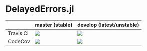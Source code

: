 # DelayedErrors.jl


<table>
    <thead>
        <tr>
            <th></th>
            <th>master (stable)</th>
            <th>develop (latest/unstable)</th>
        </tr>
    </thead>
    <tbody>
        <tr>
            <td>Travis CI</td>
            <td><a href="https://travis-ci.com/DilumAluthge/DelayedErrors.jl/branches">
            <img
            src="https://travis-ci.com/DilumAluthge/DelayedErrors.jl.svg?branch=master"
            /></a></td>
            <td><a href="https://travis-ci.com/DilumAluthge/DelayedErrors.jl/branches">
            <img
            src="https://travis-ci.com/DilumAluthge/DelayedErrors.jl.svg?branch=develop"
            /></a></td>
        </tr>
        <tr>
            <td>CodeCov</td>
            <td>
            <a
            href="https://codecov.io/gh/DilumAluthge/DelayedErrors.jl/branch/master">
            <img
            src="https://codecov.io/gh/DilumAluthge/DelayedErrors.jl/branch/master/graph/badge.svg"
            /></a></td>
            <td>
            <a
            href="https://codecov.io/gh/DilumAluthge/DelayedErrors.jl/branch/develop">
            <img src="https://codecov.io/gh/DilumAluthge/DelayedErrors.jl/branch/develop/graph/badge.svg"
            /></a></td>
        </tr>
    </tbody>
</table>
